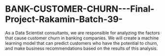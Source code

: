 # BANK-CUSTOMER-CHURN---Final-Project-Rakamin-Batch-39-
As a Data Scientist consultants, we are responsible for analyzing the factors that cause customer churn in banking companies. We will create a machine learning model that can predict customers who have the potential to churn, and make business recommendations based on the results of this analysis.
